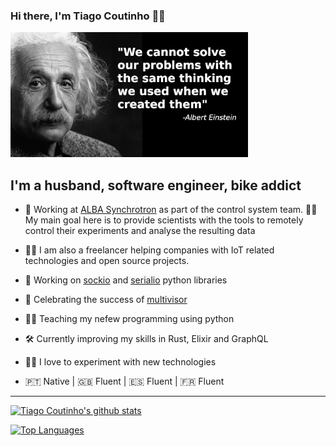 ### Hi there, I'm Tiago Coutinho 🧑‍💻

<img height="200px" src="https://github.com/tiagocoutinho/tiagocoutinho/raw/master/resources/albert_einstein_01.png" />

## I'm a husband, software engineer, bike addict 

- 💼 Working at [ALBA Synchrotron][1] as part of the control system team. 
  👩‍🔬 My main goal here is to provide scientists with the tools to remotely control their
  experiments and analyse the resulting data
- 🧑‍🔧 I am also a freelancer helping companies with IoT related technologies
  and open source projects.

- 🐍 Working on [sockio][2] and [serialio][3] python libraries
- 🎉 Celebrating the success of [multivisor][4]
- 🧑‍🏫 Teaching my nefew programming using python 
- 🛠 Currently improving my skills in Rust, Elixir and GraphQL 
- 👨‍🔬 I love to experiment with new technologies
- 🇵🇹 Native | 🇬🇧 Fluent | 🇪🇸 Fluent | 🇫🇷 Fluent

---

[![Tiago Coutinho's github stats](https://github-readme-stats.vercel.app/api?username=tiagocoutinho&show_icons=true)](https://github.com/tiagocoutinho/github-readme-stats)

[![Top Languages](https://github-readme-stats.vercel.app/api/top-langs/?username=tiagocoutinho)](https://github.com/tiagocoutinho/github-readme-stats)

[1]: https://www.cells.es/
[2]: https://github.com/tiagocoutinho/sockio
[3]: https://github.com/tiagocoutinho/serialio
[4]: https://github.com/tiagocoutinho/multivisor
